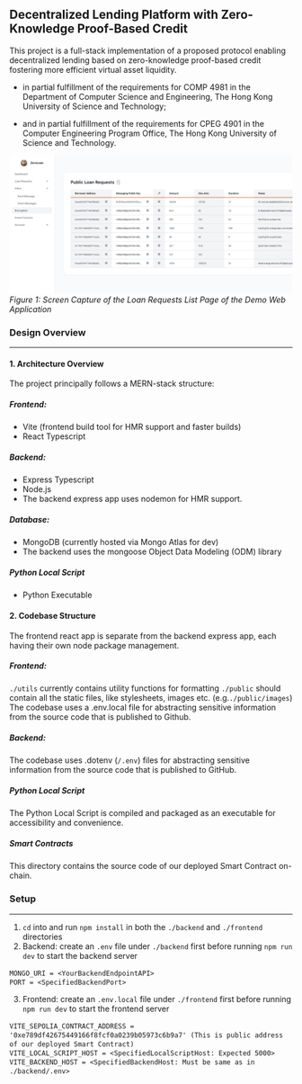 ## Decentralized Lending Platform with Zero-Knowledge Proof-Based Credit

This project is a full-stack implementation of a proposed protocol enabling decentralized lending based on zero-knowledge proof-based credit fostering more efficient virtual asset liquidity.

- in partial fulfillment of the requirements for COMP 4981 in the Department of Computer Science and Engineering, The Hong Kong University of Science and Technology;

- and in partial fulfillment of the requirements for CPEG 4901 in the Computer Engineering Program Office, The Hong Kong University of Science and Technology.

<img src="./assets/loan_requests_ss.png" alt="ZeroLoan Logo" width="1000">
<i>Figure 1: Screen Capture of the Loan Requests List Page of the Demo Web Application</i>



### Design Overview
---
#### 1. Architecture Overview
The project principally follows a MERN-stack structure:
##### Frontend:
- Vite (frontend build tool for HMR support and faster builds)
- React Typescript
##### Backend:
- Express Typescript
- Node.js
- The backend express app uses nodemon for HMR support.
##### Database:
- MongoDB (currently hosted via Mongo Atlas for dev)
- The backend uses the mongoose Object Data Modeling (ODM) library
##### Python Local Script
- Python Executable


#### 2. Codebase Structure
The frontend react app is separate from the backend express app, each having their own node package management.

##### Frontend:
`./utils` currently contains utility functions for formatting
`./public` should contain all the static files, like stylesheets, images etc. (e.g.`./public/images`)
The codebase uses a .env.local file for abstracting sensitive information from the source code that is published to Github.
##### Backend:
The codebase uses .dotenv (`/.env`) files for abstracting sensitive information from the source code that is published to GitHub.
##### Python Local Script
The Python Local Script is compiled and packaged as an executable for accessibility and convenience.
##### Smart Contracts
This directory contains the source code of our deployed Smart Contract on-chain.

### Setup
---
1. `cd` into and run `npm install` in both the `./backend` and `./frontend` directories
2. Backend: create an `.env` file under `./backend` first before running `npm run dev` to start the backend server
```
MONGO_URI = <YourBackendEndpointAPI>
PORT = <SpecifiedBackendPort>
```
3. Frontend: create an `.env.local` file under `./frontend` first before running `npm run dev` to start the frontend server
```
VITE_SEPOLIA_CONTRACT_ADDRESS = '0xe789df42675449166f8fcf0a0239b05973c6b9a7' (This is public address of our deployed Smart Contract)
VITE_LOCAL_SCRIPT_HOST = <SpecifiedLocalScriptHost: Expected 5000>
VITE_BACKEND_HOST = <SpecifiedBackendHost: Must be same as in ./backend/.env>
```
